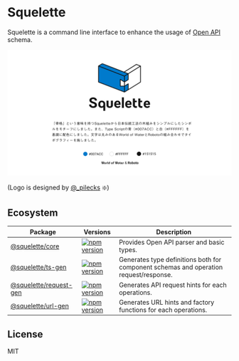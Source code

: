 # Squelette
Squelette is a command line interface to enhance the usage of [Open API](https://www.openapis.org/) schema.

![Squelette](./assets/squelette-description.png)

(Logo is designed by [@_pilecks](https://twitter.com/_pilecks) :sparkle:)

## Ecosystem

| Package | Versions | Description |
| --- | --- | --- |
| [@squelette/core](https://github.com/andoshin11/squelette/blob/master/packages/squelette-core/README.md) | [![npm version](https://badge.fury.io/js/%40squelette%2Fcore.svg)](https://badge.fury.io/js/%40squelette%2Fcore) | Provides Open API parser and basic types. |
| [@squelette/ts-gen](https://github.com/andoshin11/squelette/blob/master/packages/squelette-ts-gen/README.md) | [![npm version](https://badge.fury.io/js/%40squelette%2Fts-gen.svg)](https://badge.fury.io/js/%40squelette%2Fts-gen) | Generates type definitions both for component schemas and operation request/response. |
| [@squelette/request-gen](https://github.com/andoshin11/squelette/blob/master/packages/squelette-request-gen/README.md) | [![npm version](https://badge.fury.io/js/%40squelette%2Frequest-gen.svg)](https://badge.fury.io/js/%40squelette%2Frequest-gen) | Generates API request hints for each operations. |
| [@squelette/url-gen](https://github.com/andoshin11/squelette/blob/master/packages/squelette-url-gen/README.md) | [![npm version](https://badge.fury.io/js/%40squelette%2Furl-gen.svg)](https://badge.fury.io/js/%40squelette%2Furl-gen) | Generates URL hints and factory functions for each operations. |

## License
MIT
